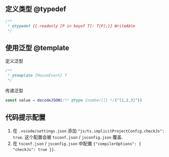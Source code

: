 ## 定义类型 @typedef
```js
/**
 * @typedef {{-readonly [P in keyof T]: T[P];}} WriteAble
 */
```

## 使用泛型 @template
定义泛型
```js
/**
 * @template {MouseEvent} T
 */
```
传递泛型
```js
const value = decodeJSON(/** @type {number[]} */("[1,2,3]"))
```

## 代码提示配置
1. 在 `.vscode/settings.json`  添加 `"js/ts.implicitProjectConfig.checkJs": true`. 这个配置会被 `tsconf.json` / `jsconfig.json` 覆盖.
2. 在 `tsconf.json` / `jsconfig.json` 中配置 `{"compilerOptions": { "checkJs": true }}`.